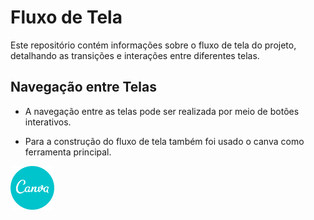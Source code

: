 # Fluxo de Tela

Este repositório contém informações sobre o fluxo de tela do projeto, detalhando as transições e interações entre diferentes telas.

## Navegação entre Telas

- A navegação entre as telas pode ser realizada por meio de botões interativos.

- Para a construção do fluxo de tela também foi usado o canva como ferramenta principal.

<img height="70" src="https://raw.githubusercontent.com/devicons/devicon/55609aa5bd817ff167afce0d965585c92040787a/icons/canva/canva-original.svg"/>



